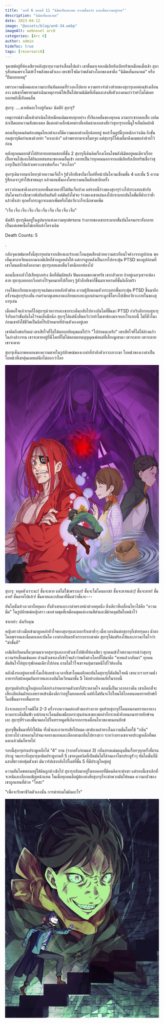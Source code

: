 ```yaml
---
title: 'บทที่ 6 ตอนที่ 11 "นิมิตเห็นอนาคต ความสิ้นหวัง และเพื่อความอยู่รอด"'
description: "นิมิตเห็นอนาคต"
date: 2023-04-12
image: "@assets/blog/wn6-34.webp"
imageAlt: webnovel arc6
categories: [Arc 6]
author: admin
hideToc: true
tags: [rezeroarc6]
---
```

จุดเซฟอยู่ที่ห้องเขียวหลังสุบารุความจำเสื่อมไปแล้ว เขาตื่นมาเจอเอมิเลียกับเบียทริซเหมือนเมื่อเช้า สุบารุสับสนเพราะไม่เข้าใจพลังของตัวเอง เขาเข้าใจผิดว่าพลังต่างโลกของเขาคือ "นิมิตเห็นอนาคต" หรือ "ฝันบอกเหตุ"

เพราะความช็อคและความกะทันหันตอนที่ร่วงลงไปตาย ความทรงจำช่วงท้ายของสุบารุเลยค่อนข้างเลือนลาง แต่เขาก็พยายามดำเนินเหตุการณ์ให้เป็นไปตามนิมิตที่เห็นและสงสัยตัวเองคนเก่าว่าทำไมไม่เคยบอกพลังนี้กับคนอื่น

สุบารุ: ....นายคิดอะไรอยู่กันนะ นัตสึกิ สุบารุ?

เหตุการณ์ช่วงมื้อเช้าดำเนินไปเหมือนเดิมแทบทุกอย่าง ทั้งรีแอคชั่นของทุกคน แรมกระชากคอเสื้อ เอคิดน่าเปิดเผยความลับของเธอ มีแตกต่างเล็กน้อยตรงที่เอคิดน่าแอบสงสัยว่าสุบารุรอบนี้ดูใจเย็นผิดปกติ

ตอนที่ทุกคนค้นห้องสมุดไทเกต้าเองก็มีความแตกต่างเล็กน้อยอยู่ ชอล่าในลูปนี้รุกหนักกว่าเดิม ถึงขั้นกดสุบารุติดกำแพงด้วยท่า "คาเบะด้ง" แล้วพยายามจะขโมยจูบ แต่สุบารุก็ได้เมลี่มาดึงผมชอล่าช่วยไว้ก่อน

หลังทุกคนแยกตัวไปท้าทายบททดสอบที่ชั้น 2 สุบารุก็เดินคิดเรื่องเงื่อนไขพลังนิมิตอยู่คนเดียวเรื่อยเปื่อยจนไปแอบได้ยินบทสนทนาของคนอื่นเข้า กลายเป็นว่าทุกคนนอกจากเอมิเลียกับเบียทริซเชื่อว่าสุบารุเป็นบ้าไปแล้วเพราะเขาเพ้อเรื่อง "ต่างโลก"

สุบารุเดินจากมาเงียบๆด้วยความเจ็บใจ รู้ตัวอีกทีเขาก็มาโผล่ที่หน้าบันไดวนเชื่อมชั้น 4 และชั้น 5 ความรู้สึกเดจาวูทำให้เขาขนลุก แล้วตอนนั้นเองใครบางคนก็ผลักเขาอีกครั้ง

คราวก่อนเขาดิ่งลงกระแทกพื้นตายคาที่ไม่ทันเจ็บปวด แต่รอบนี้ร่างของสุบารุร่วงไปกระแทกเข้ากับบันไดจนร่างซีกขวาพังยับเยินทันที แต่มันยังไม่จบ ร่างของเขาหล่นลงไปกระแทกบันไดขั้นที่ต่ำกว่าซ้ำแล้วซ้ำเล่า ทุกครั้งกระดูกจะแตกเพิ่มหรือไม่อวัยวะก็จะฉีกขาดเพิ่ม

"เจ็บ เจ็บ เจ็บ เจ็บ เจ็บ เจ็บ เจ็บ เจ็บ เจ็บ เจ็บ"

นัตสึกิ สุบารุติดอยู่ในลูปนรกแห่งความทุกข์ทรมาน ร่างกายของเขากระแทกขั้นบันไดจนกระทั่งกลายเป็นแค่เศษเนื้อไม่เหลือเค้าโครงเดิม

Death Counts: 5

.

กลับจุดเซฟมาครั้งนี้สุบารุหล่นจากเตียงและร้องตะโกนสุดเสียงด้วยความสะเทือนใจค้างจากลูปก่อน พอเห็นเขาอาเจียนออกมาเอมิเลียก็ช่วยลูบหลังให้ แต่การลูบหลังเป็นการไปกระตุ้น PTSD ของลูปก่อนที่เขาโดนผลักหลังออกมา สุบารุเลยแตกตื่นวิ่งหนีออกห้องไป

ตอนนี้เขากลัวไปเสียทุกอย่าง มือที่สัมผัสหลัง ฟันแหลมของพาทรัช เขากลัวตาย ถ้าอยู่เฉยๆเขาจะต้องตาย สุบารุเลยออกวิ่งอย่างไร้จุดหมายไปเรื่อยๆ รู้ตัวอีกทีเขาก็ขึ้นมาเจอเรดที่ชั้นอิเล็กตร้า

เรดใช้ตะเกียบแทงสุบารุจนล้มหงายหลังหัวฟาด ความรู้สึกตอนหัวกระแทกพื้นกระตุ้น PTSD ขึ้นมาอีกครั้งจนสุบารุร้องลั่น เรดรำคาญเลยเอาตะเกียบแทงทะลุอกผ่านกระดูกซี่โครงไปเขี่ยอวัยวะภายในของสุบารุเล่น

เมื่อพอใจแล้วเรดก็ไล่สุบารุด้วยการเตะเขากระเด็นกลับไปทางบันไดที่ขึ้นมา PTSD กำเริบอีกรอบสุบารุจึงรีบคว้าขั้นบันไดไว้จนเล็บมือฉีก สุบารุได้แต่นั่งสิ้นหวังว่าทำไมเขาต้องมาเจออะไรแบบนี้ ไม่กี่ชั่วโมงก่อนเขายังใช้ชีวิตเป็นนีทไร้เป้าหมายที่บ้านตัวเองอยู่เลย

เขาคิดถึงพ่อกับแม่ เขาเสียใจที่ไม่ได้ตอบกลับคุณแม่ไปว่า "ไปก่อนนะครับ" เขาเสียใจที่ไม่ได้ล้างแก้วในอ่างล้างจาน เขาจะตายอยู่ที่นี่โดยที่ไม่ได้ตอบแทนบุญคุณพ่อแม่ที่เลี้ยงดูเขามา เขาจะตาย เขาจะตาย เขาจะตาย


สุบารุเห็นภาพหลอนของความตายในรูปลักษณ์ของเงาดำที่กำลังหัวเราะเยาะเขา ใบหน้าของเงาดำเป็นใบหน้าที่เขาคุ้นเคยแต่นึกไม่ออกว่าใคร

![Pleiades Watchtower](../../assets/blog/wn6-35.webp)

สุบารุ: หยุดหัวเราะนะ! ชั้นจะตาย แต่ไม่ใช่เพราะแก! ชั้นจะไม่โดนแกฆ่า ชั้นจะตายแน่ๆ! ชั้นจะตาย! ชั้นตาย! ชั้นตายไปแล้ว! ชั้นตายและกลับมาที่นี่แต่ว่าชั้นจะ---

ทันใดนั้นห้วงเวลาก็หยุดลง ทั้งตัวเขาและเงาดำตรงหน้าต่างหยุดนิ่ง สิ่งเดียวที่เคลื่อนไหวได้คือ "ความมืด" ในรูปลักษณ์หญิงสาว เธอสวมชุดที่เหมือนชุดแต่งงานสีดำและมีผ้าคลุมปิดใบหน้าไว้

ซาเทล่า: ฉันรักคุณ

หญิงสาวล้วงมือเข้ามาลูบคลำหัวใจของสุบารุและบอกรักเขาซ้ำๆ เมื่อเวลาเดินต่อสุบารุก็เข่าทรุดลง น้ำตาไหลพรากและฉี่แตกเลอะบันได เงาดำกลับมาหัวเราะเยาะเขาต่อ สุบารุได้แต่ร้องไห้และภาวนาในใจว่า "ฆ่าชั้นที"

เอมิเลียกับคนอื่นๆตามมาเจอสุบารุและเอาตัวเขาไปพักที่ห้องเขียว ทุกคนเข้าใจสถานการณ์ว่าสุบารุความจำเสื่อมเช่นเคย ส่วนตัวเขาเองก็เข้าใจแล้วว่าพลังต่างโลกที่ได้มาคือ "ตายแล้วกลับมา" ทุกคนตัดสินใจให้สุบารุพักคนเดียวไปก่อน แรมไม่ไว้ใจเขาจนอุ้มเรมหนีไปไว้ห้องอื่น

หลังนั่งรออยู่หลายชั่วโมงให้เลยช่วงเวลาที่เขาโดนผลักตกบันไดสุบารุก็ตัดสินใจหนี เขาแวะรวบรวมน้ำ อาหารกับผ้าคลุมกันทรายและลงบันไดเวียนมาชั้น 5 ได้อย่างปลอดภัยในรอบนี้

สุบารุผลักประตูใหญ่ออกได้อย่างง่ายดายจนตัวเขาก็ประหลาดใจ ตอนนี้เป็นเวลากลางคืน เขาเลือกที่จะเสี่ยงภัยเดินฝ่าทะเลทรายเข้าเมืองดีกว่าอยู่ในหอคอยนี้ แต่ยังไม่ทันจะไปไหนได้ไกลหนอนทรายยักษ์ก็โผล่ขึ้นมาจากพื้นทราย

ถึงจะหลบการโจมตีได้ 2-3 ครั้งจากความคล่องตัวของร่างกาย สุดท้ายสุบารุก็โดนหนอนทรายเอาหางหวดกระเด็นขึ้นฟ้า แต่ก่อนจะโดนมันเขมือบกระสุนลำแสงของชอล่าก็กระหน่ำยิงหนอนทรายยักษ์จนเละ สุบารุที่ร่วงลงพื้นจมลงไปในทรายดูดที่เกิดจากการเคลื่อนไหวของหนอนยักษ์

สุบารุฟื้นขึ้นมาที่ถ้ำใต้ดิน ทั้งน้ำและอาหารเสียไปหมด เขาต้องคลำทางในความมืดโดยใช้ "กลิ่น" นำทางไป เขาคลานไปจนเจอทางแยกและเลือกตามกลิ่นไปทางขวา ระหว่างทางเขาเจอประตูเหล็กที่พอแตะแล้วมันก็หายไป

รอบนี้สุบารุผ่านประตูเหล็กได้ "4" บาน (จากครั้งก่อนแค่ 3) กลิ่นสาบแม่มดฉุนขึ้นเรื่อยๆทุกครั้งที่ผ่านประตู จนกระทั่งสุบารุมาติดประตูบานที่ 5 เขาหงุดหงิดที่เปิดมันไม่ได้จนเอาโขกประตูรัวๆ ทันใดนั้นก็มีแสงสีขาวห่อหุ้มตัวเขา มันวาร์ปเขากลับไปโผล่ที่ชั้น 5 ที่มีประตูใหญ่อยู่

ความสันโดษตอนอยู่ใต้ดินถูกช่วงชิงไป สุบารุกลับมาอยู่ในหอคอยที่มีคนคิดจะฆ่าเขา แต่รอบนี้เขาเลิกที่จะหนีและเลือกเผชิญหน้าแทน ในเมื่อทุกคนคือผู้ต้องสงสัยสุบารุก็จะฆ่าพวกมันให้หมด ความกลัวของเขาถูกแทนที่ด้วย "โทสะ"

"เพื่อจะรักษาชีวิตตัวเองนั้น การฆ่าย่อมไม่ผิดอะไร"

![Pleiades Watchtower](../../assets/blog/wn6-36.webp)